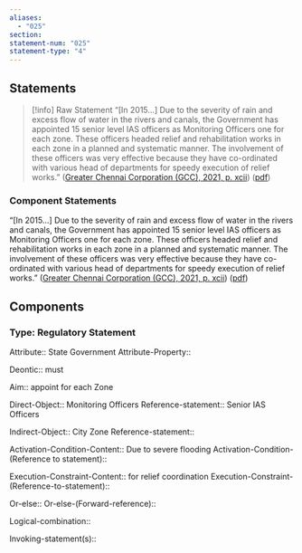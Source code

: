 ```yaml
---
aliases:
  - "025"
section: 
statement-num: "025"
statement-type: "4"
---
```

## Statements 
> [!info] Raw Statement
> “\[In 2015...] Due to the severity of rain and excess flow of water in the rivers and canals, the Government has appointed 15 senior level IAS officers as Monitoring Officers one for each zone. These officers headed relief and rehabilitation works in each zone in a planned and systematic manner. The involvement of these officers was very effective because they have co-ordinated with various head of departments for speedy execution of relief works.” ([Greater Chennai Corporation (GCC), 2021, p. xcii](zotero://select/library/items/AZZSXLC8)) ([pdf](zotero://open-pdf/library/items/ZWDYK52D?page=92&annotation=GVFS8BHD)) 

### Component Statements
“\[In 2015...] Due to the severity of rain and excess flow of water in the rivers and canals, the Government has appointed 15 senior level IAS officers as Monitoring Officers one for each zone. These officers headed relief and rehabilitation works in each zone in a planned and systematic manner. The involvement of these officers was very effective because they have co-ordinated with various head of departments for speedy execution of relief works.” ([Greater Chennai Corporation (GCC), 2021, p. xcii](zotero://select/library/items/AZZSXLC8)) ([pdf](zotero://open-pdf/library/items/ZWDYK52D?page=92&annotation=GVFS8BHD)) 
## Components
### Type: Regulatory Statement
Attribute:: State Government
Attribute-Property:: 

Deontic:: must

Aim:: appoint for each Zone

Direct-Object:: Monitoring Officers
	Reference-statement:: Senior IAS Officers

Indirect-Object:: City Zone
	Reference-statement::

Activation-Condition-Content:: Due to severe flooding
	Activation-Condition-(Reference to statement)::

Execution-Constraint-Content:: for relief coordination 
	Execution-Constraint-(Reference-to-statement)::

Or-else::
	Or-else-(Forward-reference)::

Logical-combination::

Invoking-statement(s)::